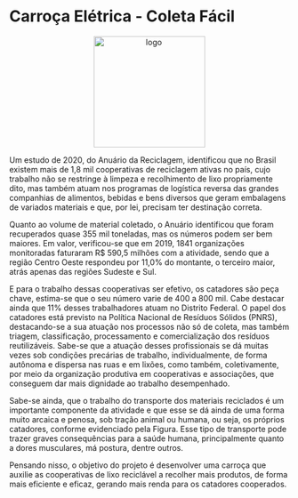 # Carroça Elétrica - Coleta Fácil

<p align="center">
  <img src="https://user-images.githubusercontent.com/18038966/132580877-b430fc4d-6a69-417b-a076-8453de0fd8a5.png" alt="logo" width="200px">
</p>

Um estudo de 2020, do Anuário da Reciclagem, identificou que no Brasil existem mais de 1,8 mil cooperativas de reciclagem ativas no país, cujo trabalho não se restringe à limpeza e recolhimento de lixo propriamente dito, mas também atuam nos programas de logística reversa das grandes companhias de alimentos, bebidas e bens diversos que geram embalagens de variados materiais e que, por lei, precisam ter destinação correta.

Quanto ao volume de material coletado, o Anuário identificou que foram recuperados quase 355 mil toneladas, mas os números podem ser bem maiores. Em valor, verificou-se que em 2019, 1841 organizações monitoradas faturaram R\$ 590,5 milhões com a atividade, sendo que a região Centro Oeste respondeu por 11,0\% do montante, o terceiro maior, atrás apenas das regiões Sudeste e Sul.

E para o trabalho dessas cooperativas ser efetivo, os catadores são peça chave, estima-se que o seu número varie de 400 a 800 mil. Cabe destacar ainda que 11% desses trabalhadores atuam no Distrito Federal. O papel dos catadores está previsto na Política Nacional de Resíduos Sólidos (PNRS), destacando-se a sua atuação nos processos não só de coleta, mas também triagem, classificação, processamento e comercialização dos resíduos reutilizáveis. Sabe-se que a atuação desses profissionais se dá muitas vezes sob condições precárias de trabalho, individualmente, de forma autônoma e dispersa nas ruas e em lixões, como também, coletivamente, por meio da organização produtiva em cooperativas e associações, que conseguem dar mais dignidade ao trabalho desempenhado. 

Sabe-se ainda, que o trabalho do transporte dos materiais reciclados é um importante componente da atividade e que esse se dá ainda de uma forma muito arcaica e penosa, sob tração animal ou humana, ou seja, os próprios catadores, conforme evidenciado pela Figura. Esse tipo de transporte pode trazer graves consequências para a saúde humana, principalmente quanto a dores musculares, má postura, dentre outros.

Pensando nisso, o objetivo do projeto é desenvolver uma carroça que auxilie as cooperativas de lixo reciclável a recolher mais produtos, de forma mais eficiente e eficaz, gerando mais renda para os catadores cooperados.
